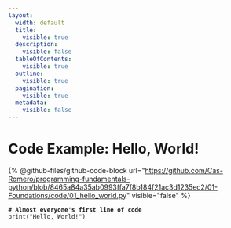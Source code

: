 ```yaml
---
layout:
  width: default
  title:
    visible: true
  description:
    visible: false
  tableOfContents:
    visible: true
  outline:
    visible: true
  pagination:
    visible: true
  metadata:
    visible: false
---
```


# Code Example: Hello, World!

{% @github-files/github-code-block url="https://github.com/Cas-Romero/programming-fundamentals-python/blob/8465a84a35ab0993ffa7f8b184f21ac3d1235ec2/01-Foundations/code/01_hello_world.py" visible="false" %}

<pre class="language-python" data-title="" data-full-width="false"><code class="lang-python"><strong># Almost everyone's first line of code
</strong>print("Hello, World!")

</code></pre>
